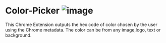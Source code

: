 # Color-Picker ![image](https://github.com/codecommander03/Color-Picker/assets/114931868/b7006ded-98bb-4e69-8a1c-0c98e999d300)




This Chrome Extension outputs the hex code of color chosen by the user using the Chrome metadata.
The color can be from any image,logo, text or background.
